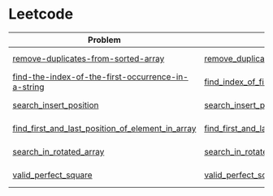 # Leetcode

|Problem | Solution | Tags |
|-----|--------|--------|
|[remove-duplicates-from-sorted-array](https://leetcode.com/problems/remove-duplicates-from-sorted-array/) | [remove_duplicates_from_sorted_array](remove_duplicates_from_sorted_array) | two pointers |
|[find-the-index-of-the-first-occurrence-in-a-string](https://leetcode.com/problems/find-the-index-of-the-first-occurrence-in-a-string/) | [find_index_of_first_occurrence_in_string](find_index_of_first_occurrence_in_string) | two pointers |
|[search_insert_position](https://leetcode.com/problems/search-insert-position/) | [search_insert_position](search_insert_position) | binary search |
|[find_first_and_last_position_of_element_in_array](https://leetcode.com/problems/find-first-and-last-position-of-element-in-sorted-array/) | [find_first_and_last_position_of_element_in_array](find_first_and_last_position_of_element_in_array) | binary search |
|[search_in_rotated_array](https://leetcode.com/problems/search-in-rotated-sorted-array/) | [search_in_rotated_array](search_in_rotated_array) | binary search |
|[valid_perfect_square](https://leetcode.com/problems/valid-perfect-square/) | [valid_perfect_square](valid_perfect_square) | binary search |
